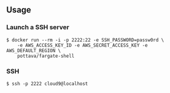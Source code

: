 ## Usage

### Launch a SSH server

```
$ docker run --rm -i -p 2222:22 -e SSH_PASSWORD=passw0rd \
    -e AWS_ACCESS_KEY_ID -e AWS_SECRET_ACCESS_KEY -e AWS_DEFAULT_REGION \
    pottava/fargate-shell
```

### SSH

```
$ ssh -p 2222 cloud9@localhost
```
